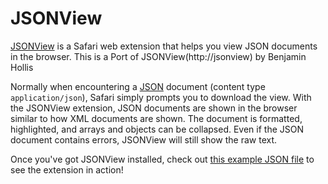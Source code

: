 JSONView
========

[JSONView](http://jsonview.com) is a Safari web extension that helps you view JSON documents in the browser. This is a Port of JSONView(http://jsonview) by Benjamin Hollis

Normally when encountering a [JSON](http://json.org) document (content type `application/json`), Safari simply prompts you to download the view. With the JSONView extension, JSON documents are shown in the browser similar to how XML documents are shown. The document is formatted, highlighted, and arrays and objects can be collapsed. Even if the JSON document contains errors, JSONView will still show the raw text.

Once you've got JSONView installed, check out [this example JSON file](http://jsonview.com/example.json) to see the extension in action!


